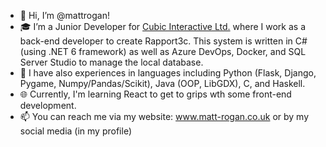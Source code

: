 - 👋 Hi, I’m @mattrogan!
- 🎓 I’m a Junior Developer for <a href="https://www.cubic-interactive.com/">Cubic Interactive Ltd.</a> where I work as a back-end developer to create Rapport3c. This system is written in C# (using .NET 6 framework) as well as Azure DevOps, Docker, and SQL Server Studio to manage the local database. 
- 📗 I have also experiences in languages including Python (Flask, Django, Pygame, Numpy/Pandas/Scikit), Java (OOP, LibGDX), C, and Haskell.
- 🌐 Currently, I'm learning React to get to grips wth some front-end development.
- 📫 You can reach me via my website: www.matt-rogan.co.uk or by my social media (in my profile)
